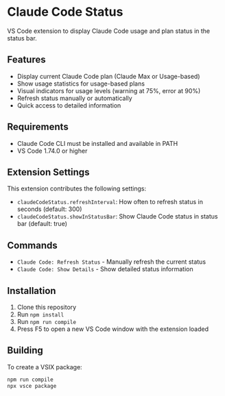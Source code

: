 # Claude Code Status

VS Code extension to display Claude Code usage and plan status in the status bar.

## Features

- Display current Claude Code plan (Claude Max or Usage-based)
- Show usage statistics for usage-based plans
- Visual indicators for usage levels (warning at 75%, error at 90%)
- Refresh status manually or automatically
- Quick access to detailed information

## Requirements

- Claude Code CLI must be installed and available in PATH
- VS Code 1.74.0 or higher

## Extension Settings

This extension contributes the following settings:

* `claudeCodeStatus.refreshInterval`: How often to refresh status in seconds (default: 300)
* `claudeCodeStatus.showInStatusBar`: Show Claude Code status in status bar (default: true)

## Commands

* `Claude Code: Refresh Status` - Manually refresh the current status
* `Claude Code: Show Details` - Show detailed status information

## Installation

1. Clone this repository
2. Run `npm install`
3. Run `npm run compile`
4. Press F5 to open a new VS Code window with the extension loaded

## Building

To create a VSIX package:

```bash
npm run compile
npx vsce package
```